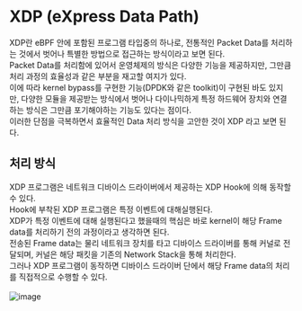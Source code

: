 # XDP (eXpress Data Path)
XDP란 eBPF 안에 포함된 프로그램 타입중의 하나로, 전통적인 Packet Data를 처리하는 것에서 벗어나 특별한 방법으로 접근하는 방식이라고 보면 된다.<br>
Packet Data를 처리함에 있어서 운영체제의 방식은 다양한 기능을 제공하지만, 그만큼 처리 과정의 효율성과 같은 부분을 재고할 여지가 있다.<br>
이에 따라 kernel bypass를 구현한 기능(DPDK와 같은 toolkit)이 구현된 바도 있지만, 다양한 모듈을 제공받는 방식에서 벗어나 다이나믹하게 특정 하드웨어 장치와 연결하는 방식은 그만큼 포기해야하는 기능도 있다는 점이다.<br>
이러한 단점을 극복하면서 효율적인 Data 처리 방식을 고안한 것이 XDP 라고 보면 된다.<br>

## 처리 방식
XDP 프로그램은 네트워크 디바이스 드라이버에서 제공하는 XDP Hook에 의해 동작할 수 있다. <br>
Hook에 부착된 XDP 프로그램은 특정 이벤트에 대해실행된다. <br>
XDP가 특정 이벤트에 대해 실행된다고 했을때의 핵심은 바로 kernel이 해당 Frame data를 처리하기 전의 과정이라고 생각하면 된다. <br>
전송된 Frame data는 물리 네트워크 장치를 타고 디바이스 드라이버를 통해 커널로 전달되며, 커널은 해당 패킷을 기존의 Network Stack을 통해 처리한다. <br>
그러나 XDP 프로그램이 동작하면 디바이스 드라이버 단에서 해당 Frame data의 처리를 직접적으로 수행할 수 있다. <br><br>
![image](https://github.com/DDoSMitigation/main/assets/45961274/1744f1a4-ac57-47a4-9e44-7bba179f4f5c)

